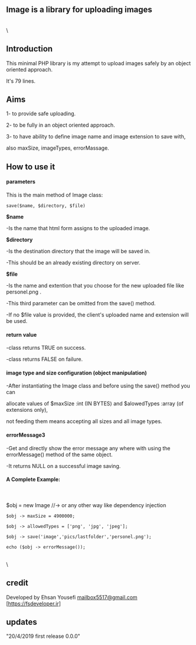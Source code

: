 ## Image  is a library for uploading images  

\
\
## Introduction

This minimal PHP library is my attempt to upload images safely by an object oriented approach.

It's 79 lines.


## Aims

1- to provide safe uploading.

2- to be fully in an object oriented approach.

3- to have ability to define image name and image extension to save with,
  
   also maxSize, imageTypes, errorMassage.

## How to use it



#### parameters 

This is the main method of Image class:

    save($name, $directory, $file)
    
**$name** 

-Is the name that html form assigns to the uploaded image.

**$directory**

-Is the destination directory that the image will be saved in.

-This should be an already existing directory on server.

**$file**

-Is the name and extention that you choose for the new uploaded file like personel.png  .

-This third parameter can be omitted from the save() method.

-If no $file value is provided, the client's uploaded name and extension will be used. 



#### return value

-class returns TRUE on success.

-class returns FALSE on failure.



#### image type and size configuration  (object manipulation)

-After instantiating the Image class and before using the save() method you can

allocate values of $maxSize  :int (IN BYTES) and  $alowedTypes :array (of extensions only),
 
not feeding them means accepting all sizes and all image types. 



#### errorMessage3

-Get and directly show the error message any where with using the errorMessage() method of the same object.

-It returns NULL on a successful image saving.



#### A Complete Example:
\
\
    $obj = new Image  //-> or any other way like dependency injection

    $obj -> maxSize = 4900000;
    
    $obj -> allowedTypes = ['png', 'jpg', 'jpeg']; 
    
    $obj -> save('image','pics/lastfolder','personel.png');
    
    echo ($obj -> errorMessage());
\
\
## credit

Developed by Ehsan Yousefi <mailbox5517@gmail.com> [https://fsdeveloper.ir]
    
## updates    
    
"20/4/2019 first release 0.0.0"

